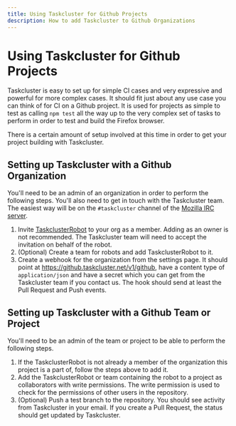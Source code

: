 ```yaml
---
title: Using Taskcluster for Github Projects
description: How to add Taskcluster to Github Organizations
---
```


# Using Taskcluster for Github Projects

Taskcluster is easy to set up for simple CI cases and very expressive
and powerful for more complex cases. It should fit just about any
use case you can think of for CI on a Github project. It is used for
projects as simple to test as calling `npm test` all the way up to
the very complex set of tasks to perform in order to test and build
the Firefox browser.

There is a certain amount of setup involved at this time in order to
get your project building with Taskcluster.

## Setting up Taskcluster with a Github Organization

You'll need to be an admin of an organization in order to perform
the following steps. You'll also need to get in touch with the
Taskcluster team. The easiest way will be on the `#taskcluster`
channel of the [Mozilla IRC server](https://wiki.mozilla.org/IRC).

1. Invite [TaskclusterRobot](https://github.com/taskclusterrobot) to your org
as a member. Adding as an owner is not recommended. The Taskcluster team
will need to accept the invitation on behalf of the robot.
2. (Optional) Create a team for robots and add TaskclusterRobot to it.
3. Create a webhook for the organization from the settings page. It should
point at https://github.taskcluster.net/v1/github, have a content type
of `application/json` and have a secret which you can get from the
Taskcluster team if you contact us. The hook should send at least the
Pull Request and Push events.

## Setting up Taskcluster with a Github Team or Project

You'll need to be an admin of the team or project to be able to perform
the following steps.

1. If the TaskclusterRobot is not already a member of the organization this
project is a part of, follow the steps above to add it.
2. Add the TaskclusterRobot or team containing the robot to a project as
collaborators with write permissions. The write permission is used to check
for the permissions of other users in the repository.
3. (Optional) Push a test branch to the repository. You should see activity
from Taskcluster in your email. If you create a Pull Request, the status
should get updated by Taskcluster.
